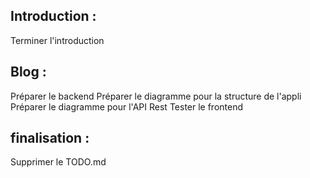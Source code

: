 ## Introduction :

Terminer l'introduction

## Blog :

Préparer le backend
Préparer le diagramme pour la structure de l'appli
Préparer le diagramme pour l'API Rest
Tester le frontend

## finalisation :

Supprimer le TODO.md
